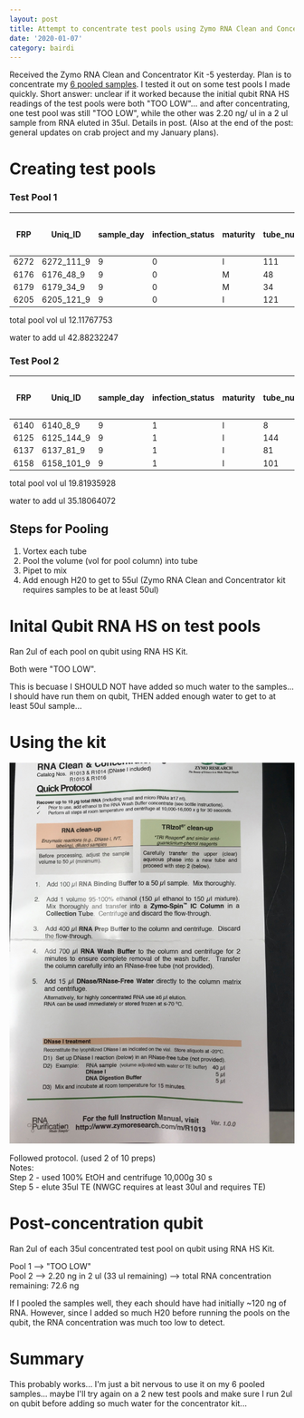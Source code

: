 ```yaml
---
layout: post
title: Attempt to concentrate test pools using Zymo RNA Clean and Concentrator Kit -5
date: '2020-01-07'
category: bairdi
---
```

Received the Zymo RNA Clean and Concentrator Kit -5 yesterday. Plan is to concentrate my [6 pooled samples](https://grace-ac.github.io/pooled-6-new-samples/). I tested it out on some test pools I made quickly. Short answer: unclear if it worked because the initial qubit RNA HS readings of the test pools were both "TOO LOW"... and after concentrating, one test pool was still "TOO LOW", while the other was 2.20 ng/ ul in a 2 ul sample from RNA eluted in 35ul. Details in post. (Also at the end of the post: general updates on crab project and my January plans). 

# Creating test pools
### Test Pool 1       

| FRP  | Uniq_ID    | sample_day | infection_status | maturity | tube_number | sample vol remaining | total RNA ng left | ng RNA for pool | vol for pool | total pool conc |
|------|------------|------------|------------------|----------|-------------|----------------------|-------------------|-----------------|--------------|-----------------|
| 6272 | 6272_111_9 | 9          | 0                | I        | 111         | 13                   | 260               | 30              | 1.5          | 120             |
| 6176 | 6176_48_9  | 9          | 0                | M        | 48          | 13                   | 40.3              | 30              | 9.677419355  | 120             |
| 6179 | 6179_34_9  | 9          | 0                | M        | 34          | 13                   | 101.92            | 30              | 3.826530612  | 120             |
| 6205 | 6205_121_9 | 9          | 0                | I        | 121         | 13                   | 80.99             | 30              | 4.81540931   | 120             |

total pool vol ul
12.11767753	

water to add ul
42.88232247

### Test Pool 2        

| FRP  | Uniq_ID    | sample_day | infection_status | maturity | tube_number | sample vol remaining | total RNA ng left | ng RNA for pool | vol for pool | total pool conc |
|------|------------|------------|------------------|----------|-------------|----------------------|-------------------|-----------------|--------------|-----------------|
| 6140 | 6140_8_9   | 9          | 1                | I        | 8           | 13                   | 208               | 30              | 1.875        | 120             |
| 6125 | 6125_144_9 | 9          | 1                | I        | 144         | 13                   | 185.9             | 30              | 2.097902098  | 120             |
| 6137 | 6137_81_9  | 9          | 1                | I        | 81          | 13                   | 403               | 30              | 0.967741935  | 120             |
| 6158 | 6158_101_9 | 9          | 1                | I        | 101         | 13                   | 54.34             | 30              | 7.177033493  | 120             |

total pool vol ul
19.81935928	

water to add ul
35.18064072

## Steps for Pooling

1. Vortex each tube
2. Pool the volume (vol for pool column) into tube
3. Pipet to mix
4. Add enough H20 to get to 55ul (Zymo RNA Clean and Concentrator kit requires samples to be at least 50ul)

# Inital Qubit RNA HS on test pools
Ran 2ul of each pool on qubit using RNA HS Kit. 

Both were "TOO LOW". 

This is becuase I SHOULD NOT have added so much water to the samples... I should have run them on qubit, THEN added enough water to get to at least 50ul sample... 

# Using the kit

![img](../notebook-images/Zymo_RNA_clean-and-concentrator-5-kit-instructions.jpg)

Followed protocol. (used 2 of 10 preps)    
Notes:     
Step 2 - used 100% EtOH and centrifuge 10,000g 30 s     
Step 5 - elute 35ul TE (NWGC requires at least 30ul and requires TE)       

# Post-concentration qubit    
Ran 2ul of each 35ul concentrated test pool on qubit using RNA HS Kit.    

Pool 1 --> "TOO LOW"     
Pool 2 --> 2.20 ng in 2 ul (33 ul remaining) --> total RNA concentration remaining: 72.6 ng     

If I pooled the samples well, they each should have had initially ~120 ng of RNA. However, since I added so much H20 before running the pools on the qubit, the RNA concentration was much too low to detect. 

# Summary
This probably works... I'm just a bit nervous to use it on my 6 pooled samples... maybe I'll try again on a 2 new test pools and make sure I run 2ul on qubit before adding so much water for the concentrator kit... 

